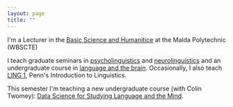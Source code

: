 ```yaml
---
layout: page
title: ""
---
```


I'm a Lecturer in the [Basic Science and Humanitice](https://www.ling.upenn.edu) at the Malda Polytechnic (WBSCTE)

I teach graduate seminars in [psycholinguistics](/ling607) and [neurolinguistics](/neurolinguistics) and an undergraduate course in [language and the brain](/ling104). Occasionally, I also teach [LING 1](/ling001), Penn's Introduction to Linguistics.

This semester I'm teaching a new undergraduate course (with Colin Twomey): [Data Science for Studying Language and the Mind](/ling172).
